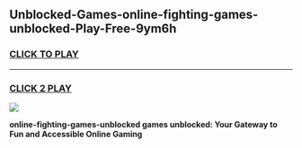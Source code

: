 
## Unblocked-Games-online-fighting-games-unblocked-Play-Free-9ym6h
<h3>
<a href="https://premium76.site?title=online-fighting-games-unblocked&ref=18A1">CLICK TO PLAY</a></h3>
<hr>

<h3>
<a href="https://premium76.site?title=online-fighting-games-unblocked&ref=18A1">CLICK 2 PLAY</a>
  
</h3>

<a href="https://premium76.site?title=online-fighting-games-unblocked&ref=18A1"><img src="https://clearcache.store/games.png"></a>


**online-fighting-games-unblocked games unblocked: Your Gateway to Fun and Accessible Online Gaming**
